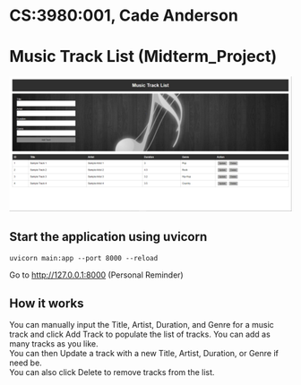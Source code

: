 # CS:3980:001, Cade Anderson
# Music Track List (Midterm_Project)

![Music Track List](/TrackListPic.PNG)

## Start the application using uvicorn
```
uvicorn main:app --port 8000 --reload
```
Go to http://127.0.0.1:8000 (Personal Reminder)

## How it works
You can manually input the Title, Artist, Duration, and Genre for a music track and click Add Track to populate the list of tracks. You can add as many tracks as you like.   
You can then Update a track with a new Title, Artist, Duration, or Genre if need be.   
You can also click Delete to remove tracks from the list.   
